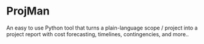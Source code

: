 # ProjMan
An easy to use Python tool that turns a plain-language scope / project into a project report with cost forecasting, timelines, contingencies, and more..
